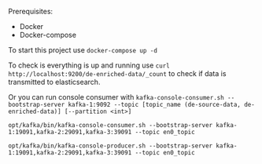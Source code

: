 Prerequisites:
* Docker
* Docker-compose

To start this project use `docker-compose up -d`

To check is everything is up and running use `curl http://localhost:9200/de-enriched-data/_count`
to check if data is transmitted to elasticsearch.

Or you can run console consumer with `kafka-console-consumer.sh --bootstrap-server kafka-1:9092 --topic
[topic_name (de-source-data, de-enriched-data)] [--partition <int>]`

`opt/kafka/bin/kafka-console-consumer.sh --bootstrap-server kafka-1:19091,kafka-2:29091,kafka-3:39091 --topic en0_topic`

`opt/kafka/bin/kafka-console-producer.sh --bootstrap-server kafka-1:19091,kafka-2:29091,kafka-3:39091 --topic en0_topic`